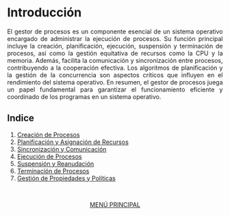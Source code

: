 # Introducción
<div style="text-align: justify;">
El gestor de procesos es un componente esencial de un sistema operativo encargado de administrar la ejecución de procesos. Su función principal incluye la creación, planificación, ejecución, suspensión y terminación de procesos, así como la gestión equitativa de recursos como la CPU y la memoria. Además, facilita la comunicación y sincronización entre procesos, contribuyendo a la cooperación efectiva. Los algoritmos de planificación y la gestión de la concurrencia son aspectos críticos que influyen en el rendimiento del sistema operativo. En resumen, el gestor de procesos juega un papel fundamental para garantizar el funcionamiento eficiente y coordinado de los programas en un sistema operativo.
</div>

## Indice
1. [Creación de Procesos](02_creacion_de_procesos.md)
2. [Planificación y Asignación de Recursos](03_planificacion_y_asignacion_de_recursos.md)
3. [Sincronización y Comunicación](04_sincronicacion_y_comunicacion.md)
5. [Ejecución de Procesos](05_ejecucion_de_procesos.md)
4. [Suspensión y Reanudación](06_suspension_y_reanudacion.md)
5. [Terminación de Procesos](07_terminacion_de_procesos.md)
6. [Gestión de Propiedades y Políticas](08_gestion_de_propiedades_y_politicas.md)
<br>
<div align="center">

[MENÚ PRINCIPAL](/README.md)
</div>
